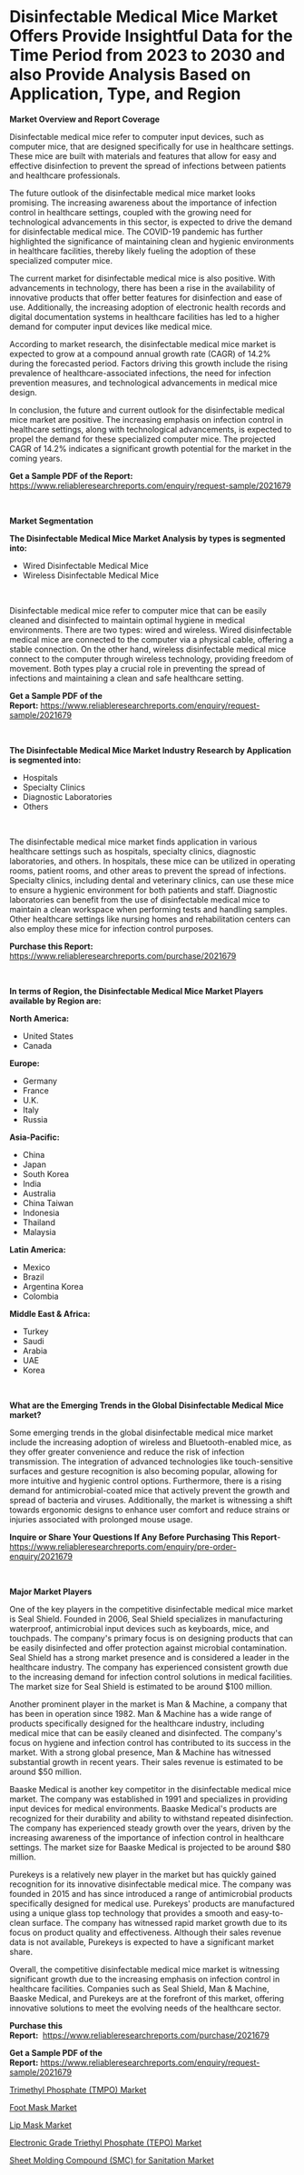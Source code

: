 <p><h1>Disinfectable Medical Mice Market Offers Provide Insightful Data for the Time Period from 2023 to 2030 and also Provide Analysis Based on Application, Type, and Region</h1></p><p><strong>Market Overview and Report Coverage</strong></p>
<p><p>Disinfectable medical mice refer to computer input devices, such as computer mice, that are designed specifically for use in healthcare settings. These mice are built with materials and features that allow for easy and effective disinfection to prevent the spread of infections between patients and healthcare professionals.</p><p>The future outlook of the disinfectable medical mice market looks promising. The increasing awareness about the importance of infection control in healthcare settings, coupled with the growing need for technological advancements in this sector, is expected to drive the demand for disinfectable medical mice. The COVID-19 pandemic has further highlighted the significance of maintaining clean and hygienic environments in healthcare facilities, thereby likely fueling the adoption of these specialized computer mice.</p><p>The current market for disinfectable medical mice is also positive. With advancements in technology, there has been a rise in the availability of innovative products that offer better features for disinfection and ease of use. Additionally, the increasing adoption of electronic health records and digital documentation systems in healthcare facilities has led to a higher demand for computer input devices like medical mice.</p><p>According to market research, the disinfectable medical mice market is expected to grow at a compound annual growth rate (CAGR) of 14.2% during the forecasted period. Factors driving this growth include the rising prevalence of healthcare-associated infections, the need for infection prevention measures, and technological advancements in medical mice design.</p><p>In conclusion, the future and current outlook for the disinfectable medical mice market are positive. The increasing emphasis on infection control in healthcare settings, along with technological advancements, is expected to propel the demand for these specialized computer mice. The projected CAGR of 14.2% indicates a significant growth potential for the market in the coming years.</p></p>
<p><strong>Get a Sample PDF of the Report:</strong> <a href="https://www.reliableresearchreports.com/enquiry/request-sample/2021679">https://www.reliableresearchreports.com/enquiry/request-sample/2021679</a></p>
<p>&nbsp;</p>
<p><strong>Market Segmentation</strong></p>
<p><strong>The Disinfectable Medical Mice Market Analysis by types is segmented into:</strong></p>
<p><ul><li>Wired Disinfectable Medical Mice</li><li>Wireless Disinfectable Medical Mice</li></ul></p>
<p>&nbsp;</p>
<p><p>Disinfectable medical mice refer to computer mice that can be easily cleaned and disinfected to maintain optimal hygiene in medical environments. There are two types: wired and wireless. Wired disinfectable medical mice are connected to the computer via a physical cable, offering a stable connection. On the other hand, wireless disinfectable medical mice connect to the computer through wireless technology, providing freedom of movement. Both types play a crucial role in preventing the spread of infections and maintaining a clean and safe healthcare setting.</p></p>
<p><strong>Get a Sample PDF of the Report:</strong>&nbsp;<a href="https://www.reliableresearchreports.com/enquiry/request-sample/2021679">https://www.reliableresearchreports.com/enquiry/request-sample/2021679</a></p>
<p>&nbsp;</p>
<p><strong>The Disinfectable Medical Mice Market Industry Research by Application is segmented into:</strong></p>
<p><ul><li>Hospitals</li><li>Specialty Clinics</li><li>Diagnostic Laboratories</li><li>Others</li></ul></p>
<p>&nbsp;</p>
<p><p>The disinfectable medical mice market finds application in various healthcare settings such as hospitals, specialty clinics, diagnostic laboratories, and others. In hospitals, these mice can be utilized in operating rooms, patient rooms, and other areas to prevent the spread of infections. Specialty clinics, including dental and veterinary clinics, can use these mice to ensure a hygienic environment for both patients and staff. Diagnostic laboratories can benefit from the use of disinfectable medical mice to maintain a clean workspace when performing tests and handling samples. Other healthcare settings like nursing homes and rehabilitation centers can also employ these mice for infection control purposes.</p></p>
<p><strong>Purchase this Report:</strong>&nbsp; <a href="https://www.reliableresearchreports.com/purchase/2021679">https://www.reliableresearchreports.com/purchase/2021679</a></p>
<p>&nbsp;</p>
<p><strong>In terms of Region, the Disinfectable Medical Mice Market Players available by Region are:</strong></p>
<p>
    <p> <strong> North America: </strong>
        <ul>
            <li>United States</li>
            <li>Canada</li>
        </ul>
        </p> 
    <p> <strong> Europe: </strong>
        <ul>
            <li>Germany</li>
            <li>France</li>
            <li>U.K.</li>
            <li>Italy</li>
            <li>Russia</li>
        </ul>
        </p> 
    <p> <strong> Asia-Pacific: </strong>
        <ul>
            <li>China</li>
            <li>Japan</li>
            <li>South Korea</li>
            <li>India</li>
            <li>Australia</li>
            <li>China Taiwan</li>
            <li>Indonesia</li>
            <li>Thailand</li>
            <li>Malaysia</li>
        </ul>
        </p> 
    <p> <strong> Latin America: </strong>
        <ul>
            <li>Mexico</li>
            <li>Brazil</li>
            <li>Argentina Korea</li>
            <li>Colombia</li>
        </ul>
        </p> 
    <p> <strong> Middle East & Africa: </strong>
        <ul>
            <li>Turkey</li>
            <li>Saudi</li>
            <li>Arabia</li>
            <li>UAE</li>
            <li>Korea</li>
        </ul>
    </p>
    </p>
<p>&nbsp;</p>
<p><strong>What are the Emerging Trends in the Global Disinfectable Medical Mice market?</strong></p>
<p><p>Some emerging trends in the global disinfectable medical mice market include the increasing adoption of wireless and Bluetooth-enabled mice, as they offer greater convenience and reduce the risk of infection transmission. The integration of advanced technologies like touch-sensitive surfaces and gesture recognition is also becoming popular, allowing for more intuitive and hygienic control options. Furthermore, there is a rising demand for antimicrobial-coated mice that actively prevent the growth and spread of bacteria and viruses. Additionally, the market is witnessing a shift towards ergonomic designs to enhance user comfort and reduce strains or injuries associated with prolonged mouse usage.</p></p>
<p><strong>Inquire or Share Your Questions If Any Before Purchasing This Report</strong>- <a href="https://www.reliableresearchreports.com/enquiry/pre-order-enquiry/2021679">https://www.reliableresearchreports.com/enquiry/pre-order-enquiry/2021679</a></p>
<p>&nbsp;</p>
<p><strong>Major Market Players</strong></p>
<p><p>One of the key players in the competitive disinfectable medical mice market is Seal Shield. Founded in 2006, Seal Shield specializes in manufacturing waterproof, antimicrobial input devices such as keyboards, mice, and touchpads. The company's primary focus is on designing products that can be easily disinfected and offer protection against microbial contamination. Seal Shield has a strong market presence and is considered a leader in the healthcare industry. The company has experienced consistent growth due to the increasing demand for infection control solutions in medical facilities. The market size for Seal Shield is estimated to be around $100 million.</p><p>Another prominent player in the market is Man & Machine, a company that has been in operation since 1982. Man & Machine has a wide range of products specifically designed for the healthcare industry, including medical mice that can be easily cleaned and disinfected. The company's focus on hygiene and infection control has contributed to its success in the market. With a strong global presence, Man & Machine has witnessed substantial growth in recent years. Their sales revenue is estimated to be around $50 million.</p><p>Baaske Medical is another key competitor in the disinfectable medical mice market. The company was established in 1991 and specializes in providing input devices for medical environments. Baaske Medical's products are recognized for their durability and ability to withstand repeated disinfection. The company has experienced steady growth over the years, driven by the increasing awareness of the importance of infection control in healthcare settings. The market size for Baaske Medical is projected to be around $80 million.</p><p>Purekeys is a relatively new player in the market but has quickly gained recognition for its innovative disinfectable medical mice. The company was founded in 2015 and has since introduced a range of antimicrobial products specifically designed for medical use. Purekeys' products are manufactured using a unique glass top technology that provides a smooth and easy-to-clean surface. The company has witnessed rapid market growth due to its focus on product quality and effectiveness. Although their sales revenue data is not available, Purekeys is expected to have a significant market share.</p><p>Overall, the competitive disinfectable medical mice market is witnessing significant growth due to the increasing emphasis on infection control in healthcare facilities. Companies such as Seal Shield, Man & Machine, Baaske Medical, and Purekeys are at the forefront of this market, offering innovative solutions to meet the evolving needs of the healthcare sector.</p></p>
<p><strong>Purchase this Report:</strong>&nbsp;&nbsp;<a href="https://www.reliableresearchreports.com/purchase/2021679">https://www.reliableresearchreports.com/purchase/2021679</a></p>
<p></p>
<p><strong>Get a Sample PDF of the Report:</strong>&nbsp;<a href="https://www.reliableresearchreports.com/enquiry/request-sample/2021679">https://www.reliableresearchreports.com/enquiry/request-sample/2021679</a></p>
<p><p><a href="https://medium.com/@v25590012/trimethyl-phosphate-tmpo-market-trends-and-market-analysis-forecasted-for-period-2023-2030-ca0b8f1b3b98">Trimethyl Phosphate (TMPO) Market</a></p><p><a href="https://github.com/lilstefpacute/Market-Research-Report-List-1/blob/main/foot-mask-market.md">Foot Mask Market</a></p><p><a href="https://github.com/rexevange/Market-Research-Report-List-1/blob/main/lip-mask-market.md">Lip Mask Market</a></p><p><a href="https://medium.com/@v27092023/analyzing-electronic-grade-triethyl-phosphate-tepo-market-global-industry-perspective-and-7341e93e8518">Electronic Grade Triethyl Phosphate (TEPO) Market</a></p><p><a href="https://medium.com/@vidyap2912/sheet-molding-compound-smc-for-sanitation-market-exploring-market-share-market-trends-and-411148ec1f18">Sheet Molding Compound (SMC) for Sanitation Market</a></p></p>
